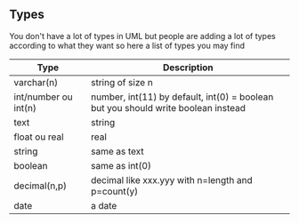 ## Types

You don't have a lot of types in UML but people are adding
a lot of types according to what they want so here
a list of types you may find

<table class="table-striped table">
<thead>
        <tr>
            <th>Type</th>
            <th>Description</th>
        </tr>
</thead>
<tbody>
    <tr>
        <td>varchar(n)</td>
        <td>string of size n</td>
    </tr>
    <tr>
        <td>int/number ou int(n)</td>
        <td>number, int(11) by default, int(0) = boolean but
            you should write boolean instead
        </td>
    </tr>
    <tr>
        <td>text</td>
        <td>string</td>
    </tr>
    <tr>
        <td>float ou real</td>
        <td>real</td>
    </tr>
    <tr>
        <td>string</td>
        <td>same as text</td>
    </tr>
    <tr>
        <td>boolean</td>
        <td>same as int(0)</td>
    </tr>
    <tr>
        <td>decimal(n,p)</td>
        <td>decimal like xxx.yyy with n=length and p=count(y)</td>
    </tr>
    <tr>
        <td>date</td>
        <td>a date</td>
    </tr>
</tbody>
</table>

